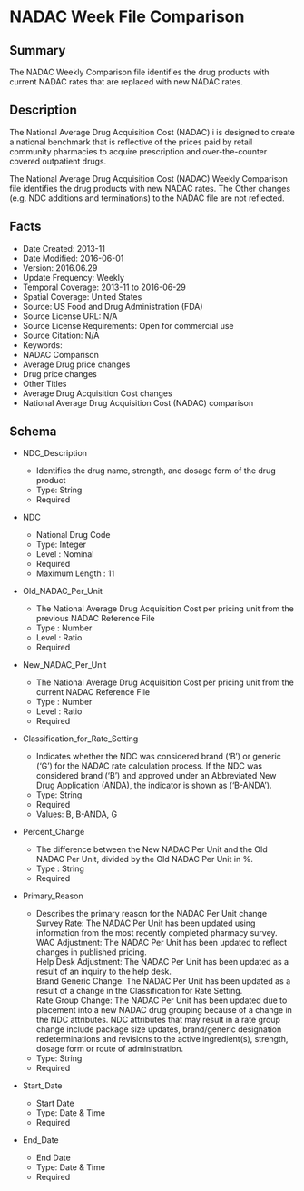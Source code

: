 # NADAC Week File Comparison

## Summary
The NADAC Weekly Comparison file identifies the drug products with current NADAC rates that are replaced with new NADAC rates.

## Description
The National Average Drug Acquisition Cost (NADAC) i is designed to create a national benchmark that is reflective of the prices paid by retail community pharmacies to acquire prescription and over-the-counter covered outpatient drugs.

The National Average Drug Acquisition Cost (NADAC) Weekly Comparison file identifies the drug products with new NADAC rates.
The Other changes (e.g. NDC additions and terminations) to the NADAC file are not reflected.

## Facts
- Date Created: 2013-11
- Date Modified: 2016-06-01
- Version: 2016.06.29
- Update Frequency: Weekly
- Temporal Coverage: 2013-11 to 2016-06-29
- Spatial Coverage: United States
- Source: US Food and Drug Administration (FDA)
- Source License URL: N/A
- Source License Requirements: Open for commercial use
- Source Citation: N/A
- Keywords: 
 - NADAC Comparison
 - Average Drug price changes
 - Drug price changes
- Other Titles 
 - Average Drug Acquisition Cost changes
 - National Average Drug Acquisition Cost (NADAC) comparison

## Schema
- NDC_Description
  - Identifies the drug name, strength, and dosage form of the drug product 
  - Type: String
  - Required

- NDC
  - National Drug Code  
  - Type: Integer
  - Level : Nominal
  - Required
  - Maximum Length : 11 

- Old_NADAC_Per_Unit
  - The National Average Drug Acquisition Cost per pricing unit from the previous NADAC Reference File
  - Type : Number
  - Level : Ratio
  - Required

- New_NADAC_Per_Unit
  - The National Average Drug Acquisition Cost per pricing unit from the current NADAC Reference File
  - Type : Number
  - Level : Ratio
  - Required

- Classification_for_Rate_Setting
  - Indicates whether the NDC was considered brand (‘B’) or generic (‘G’) for the NADAC rate calculation process. If the NDC was considered brand (‘B’) and approved under an Abbreviated New Drug Application (ANDA), the indicator is shown as (‘B-ANDA’).
  - Type: String
  - Required
  - Values: B, B-ANDA, G

- Percent_Change
  - The difference between the New NADAC Per Unit and the Old NADAC Per Unit, divided by the Old NADAC Per Unit in %.
  - Type : String
  - Required

- Primary_Reason
  - Describes the primary reason for the NADAC Per Unit change  
    Survey Rate: The NADAC Per Unit has been updated using information from the most recently completed pharmacy survey.  
    WAC Adjustment: The NADAC Per Unit has been updated to reflect changes in published pricing.  
    Help Desk Adjustment: The NADAC Per Unit has been updated as a result of an inquiry to the help desk.  
    Brand Generic Change: The NADAC Per Unit has been updated as a result of a change in the Classification for Rate Setting.  
    Rate Group Change: The NADAC Per Unit has been updated due to placement into a new NADAC drug grouping because of a change in the NDC attributes. NDC attributes that may result in a rate group change include package size updates, brand/generic designation redeterminations and revisions to the active ingredient(s), strength, dosage form or route of administration.  
  - Type: String
  - Required

- Start_Date
  - Start Date
  - Type: Date & Time
  - Required

- End_Date
  - End Date
  - Type: Date & Time
  - Required
